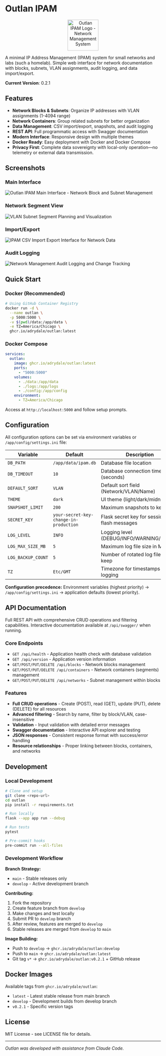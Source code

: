 # Outlan IPAM

<p align="center">
  <img src="app/static/img/outlan_logo.svg" alt="Outlan IPAM Logo - Network Management System" width="100" height="100">
</p>

A minimal IP Address Management (IPAM) system for small networks and labs (such a homelab). Simple web interface for network documentation with blocks, subnets, VLAN assignments, audit logging, and data import/export.

**Current Version**: 0.2.1

## Features

- **Network Blocks & Subnets**: Organize IP addresses with VLAN assignments (1-4094 range)
- **Network Containers**: Group related subnets for better organization
- **Data Management**: CSV import/export, snapshots, and audit logging  
- **REST API**: Full programmatic access with Swagger documentation
- **Modern Interface**: Responsive design with multiple themes
- **Docker Ready**: Easy deployment with Docker and Docker Compose
- **Privacy First**: Complete data sovereignty with local-only operation—no telemetry or external data transmission.

## Screenshots

### Main Interface
![Outlan IPAM Main Interface - Network Block and Subnet Management](screenshots/screenshot_main_interface.png)

### Network Segment View
![VLAN Subnet Segment Planning and Visualization](screenshots/screenshot_segment_view.png)

### Import/Export
![IPAM CSV Import Export Interface for Network Data](screenshots/screenshot_import_export.png)

### Audit Logging
![Network Management Audit Logging and Change Tracking](screenshots/screenshot_audit_page.png)

## Quick Start

### Docker (Recommended)

```bash
# Using GitHub Container Registry
docker run -d \
  --name outlan \
  -p 5000:5000 \
  -v $(pwd)/data:/app/data \
  -e TZ=America/Chicago \
  ghcr.io/adrydale/outlan:latest
```

### Docker Compose

```yaml
services:
  outlan:
    image: ghcr.io/adrydale/outlan:latest
    ports:
      - "5000:5000"
    volumes:
      - ./data:/app/data
      - ./logs:/app/logs
      - ./config:/app/config
    environment:
      - TZ=America/Chicago
```

Access at `http://localhost:5000` and follow setup prompts.

## Configuration

All configuration options can be set via environment variables or `/app/config/settings.ini` file:

| Variable | Default | Description |
|----------|---------|-------------|
| `DB_PATH` | `/app/data/ipam.db` | Database file location |
| `DB_TIMEOUT` | `10` | Database connection timeout (seconds) |
| `DEFAULT_SORT` | `VLAN` | Default sort field (Network/VLAN/Name) |
| `THEME` | `dark` | UI theme (light/dark/midnight) |
| `SNAPSHOT_LIMIT` | `200` | Maximum snapshots to keep |
| `SECRET_KEY` | `your-secret-key-change-in-production` | Flask secret key for sessions and flash messages |
| `LOG_LEVEL` | `INFO` | Logging level (DEBUG/INFO/WARNING/ERROR) |
| `LOG_MAX_SIZE_MB` | `5` | Maximum log file size in MB |
| `LOG_BACKUP_COUNT` | `5` | Number of rotated log files to keep |
| `TZ` | `Etc/GMT` | Timezone for timestamps and logging |

**Configuration precedence:** Environment variables (highest priority) → `/app/config/settings.ini` → application defaults (lowest priority).

## API Documentation

Full REST API with comprehensive CRUD operations and filtering capabilities. Interactive documentation available at `/api/swagger/` when running.

### Core Endpoints
- `GET /api/health` - Application health check with database validation
- `GET /api/version` - Application version information
- `GET/POST/PUT/DELETE /api/blocks` - Network blocks management
- `GET/POST/PUT/DELETE /api/containers` - Network containers (segments) management
- `GET/POST/PUT/DELETE /api/networks` - Subnet management within blocks

### Features
- **Full CRUD operations** - Create (POST), read (GET), update (PUT), delete (DELETE) for all resources
- **Advanced filtering** - Search by name, filter by block/VLAN, case-insensitive
- **Validation** - Input validation with detailed error messages
- **Swagger documentation** - Interactive API explorer and testing
- **JSON responses** - Consistent response format with success/error handling
- **Resource relationships** - Proper linking between blocks, containers, and networks

## Development

### Local Development
```bash
# Clone and setup
git clone <repo-url>
cd outlan
pip install -r requirements.txt

# Run locally
flask --app app run --debug

# Run tests  
pytest

# Pre-commit hooks
pre-commit run --all-files
```

### Development Workflow

**Branch Strategy:**
- `main` - Stable releases only
- `develop` - Active development branch

**Contributing:**
1. Fork the repository
2. Create feature branch from `develop` 
3. Make changes and test locally
4. Submit PR to `develop` branch
5. After review, features are merged to `develop`
6. Stable releases are merged from `develop` to `main`

**Image Building:**
- Push to `develop` → `ghcr.io/adrydale/outlan:develop`
- Push to `main` → `ghcr.io/adrydale/outlan:latest`
- Git tag `v*` → `ghcr.io/adrydale/outlan:v0.2.1` + GitHub release

## Docker Images

Available tags from `ghcr.io/adrydale/outlan`:
- `latest` - Latest stable release from main branch
- `develop` - Development builds from develop branch  
- `v0.2.1` - Specific version tags

## License

MIT License - see LICENSE file for details.

---

*Outlan was developed with assistance from Claude Code.*
